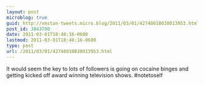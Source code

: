 ```yaml
---
layout: post
microblog: true
guid: http://vmstan-tweets.micro.blog/2011/03/01/42748018038013953.html
post_id: 3043700
date: 2011-03-01T18:48:16-0600
lastmod: 2011-03-01T18:48:16-0600
type: post
url: /2011/03/01/42748018038013953.html
---
```

It would seem the key to lots of followers is going on cocaine binges and getting kicked off award winning television shows. #notetoself
